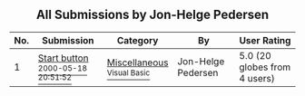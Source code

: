 ﻿<div align="center">

## All Submissions by Jon\-Helge Pedersen

</div>

No.  | Submission | Category | By   | User Rating
---- | ---------- | -------- | ---- | -----------
1 | [Start button<br /><sup>2000-05-18 20:51:52</sup>](https://github.com/Planet-Source-Code/jon-helge-pedersen-start-button__1-8182) | [Miscellaneous<br /><sup>Visual Basic</sup>](../ByCategory/miscellaneous__1-1.md) | Jon\-Helge Pedersen | 5.0 (20 globes from 4 users)
